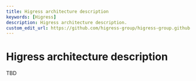 ```yaml
---
title: Higress architecture description
keywords: [Higress]
description: Higress architecture description.
custom_edit_url: https://github.com/higress-group/higress-group.github.io/blob/main/i18n/zh-cn/docusaurus-plugin-content-docs/current/dev/architecture.md
---
```


# Higress architecture description

TBD